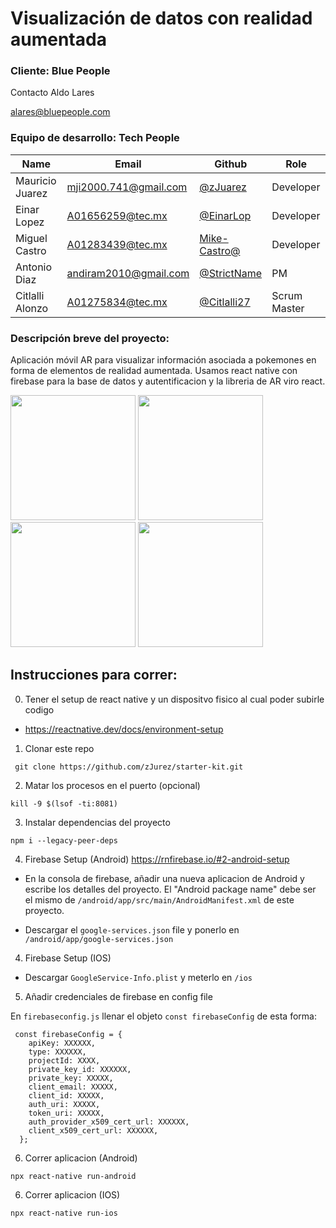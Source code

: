 # Visualización de datos con realidad aumentada

### Cliente: Blue People

Contacto Aldo Lares 

alares@bluepeople.com

### Equipo de desarrollo: Tech People

| Name                    | Email                                                               | Github                                                       | Role      |
| ----------------------- | ------------------------------------------------------------------- | ------------------------------------------------------------ | --------- |
| Mauricio Juarez | [mji2000.741@gmail.com](mailto:mji2000.741@gmail.com)                       | [@zJuarez](https://github.com/<Juarez)                         | Developer |
| Einar Lopez   | [A01656259@tec.mx](mailto:A01656259@tec.mx)         | [@EinarLop](https://github.com/EinarLop)       |  Developer |
| Miguel Castro  | [A01283439@tec.mx](mailto:A01283439@tec.mx)         | [Mike-Castro@](https://github.com/Mike-Castro)                   | Developer |
| Antonio Diaz  | [andiram2010@gmail.com](mailto:andiram2010@gmail.com@gmail.com)         | [@StrictName](https://github.com/StrictName)                   | PM |
| Citlalli Alonzo  | [A01275834@tec.mx](mailto:A01275834@tec.mx)         | [@Citlalli27](https://github.com/Citlalli27)                   | Scrum Master |

### Descripción breve del proyecto:

Aplicación móvil AR para visualizar información asociada a pokemones en forma de elementos de realidad aumentada. Usamos react native con firebase para la base de datos y autentificacion y la libreria de AR viro react.

<img src="https://github.com/zJuarez/starter-kit/assets/44931871/14915a8a-629f-4b1e-84cf-a94018357576" width = "200"/>
<img src="https://github.com/zJuarez/starter-kit/assets/44931871/0d34a4cf-f39c-4ce9-b945-d16ba8c86d5f" width = "200"/>
<img src="https://github.com/zJuarez/starter-kit/assets/44931871/218db3bd-c0b0-45d4-8edf-28974e74a783" width ="200" />

<img src="https://github.com/zJuarez/starter-kit/assets/44931871/2bb099b3-c36b-4306-b0f0-d2960aefed74" width = "200"/>


## Instrucciones para correr:

0. Tener el setup de react native y un dispositvo fisico al cual poder subirle codigo 
- https://reactnative.dev/docs/environment-setup

1. Clonar este repo

```
 git clone https://github.com/zJurez/starter-kit.git
```

2. Matar los procesos en el puerto (opcional)

```
kill -9 $(lsof -ti:8081)
```

3. Instalar dependencias del proyecto

```
npm i --legacy-peer-deps
```

4. Firebase Setup (Android) https://rnfirebase.io/#2-android-setup

- En la consola de firebase, añadir una nueva aplicacion de Android y escribe los detalles del proyecto. El "Android package name" debe ser el mismo de 
`/android/app/src/main/AndroidManifest.xml` de este proyecto.

- Descargar el `google-services.json` file y ponerlo en `/android/app/google-services.json`

4. Firebase Setup (IOS)

- Descargar `GoogleService-Info.plist` y meterlo en `/ios`


5. Añadir credenciales de firebase en config file

En `firebaseconfig.js` llenar el objeto `const firebaseConfig` de esta forma:

```
 const firebaseConfig = {
    apiKey: XXXXXX,
    type: XXXXXX,
    projectId: XXXX,
    private_key_id: XXXXXX,
    private_key: XXXXX,
    client_email: XXXXX,
    client_id: XXXXX,
    auth_uri: XXXXX,
    token_uri: XXXXX,
    auth_provider_x509_cert_url: XXXXXX,
    client_x509_cert_url: XXXXXX,
  };
```

6. Correr aplicacion (Android)

```
npx react-native run-android
```

6. Correr aplicacion (IOS)

```
npx react-native run-ios
```
